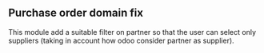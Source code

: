 Purchase order domain fix
-----------------------------
This module add a suitable filter on partner so that the user can select only suppliers (taking in account how odoo consider partner as supplier).


